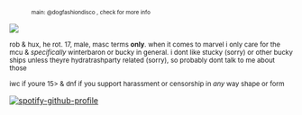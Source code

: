 <sub><sub>　　　　main: @dogfashiondisco , check for more info</sub></sub>

![](https://files.catbox.moe/x8i9fi.gif)

<sub>rob & hux, he rot. 17, male, masc terms **only**. when it comes to marvel i only care for the mcu & *specifically* winterbaron or bucky in general. i dont like stucky (sorry) or other bucky ships unless theyre hydratrashparty related (sorry), so probably dont talk to me about those</sub>

<sub>iwc if youre 15> & dnf if you support harassment or censorship in *any* way shape or form</sub>

[![spotify-github-profile](https://spotify-github-profile.kittinanx.com/api/view?uid=autumngray08&cover_image=true&theme=novatorem&show_offline=false&background_color=121212&interchange=false&bar_color=ff0000&bar_color_cover=false)](https://github.com/kittinan/spotify-github-profile)
